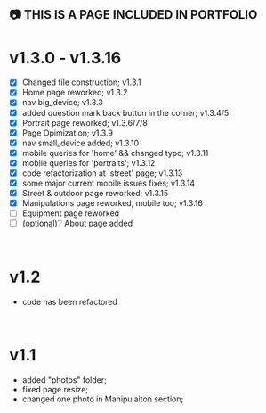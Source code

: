 
## :camera: THIS IS A PAGE INCLUDED IN PORTFOLIO 

# v1.3.0 - v1.3.16
 - [x] Changed file construction; v1.3.1
 - [x] Home page reworked; v1.3.2
 - [x] nav big_device; v1.3.3
 - [x] added question mark back button in the corner; v1.3.4/5
 - [x] Portrait page reworked; v1.3.6/7/8
 - [x] Page Opimization; v1.3.9
 - [x] nav small_device added; v1.3.10
 - [x] mobile queries for 'home' && changed typo; v1.3.11
 - [x] mobile queries for 'portraits'; v1.3.12
 - [x] code refactorization at 'street' page; v1.3.13
 - [x] some major current mobile issues fixes; v1.3.14
 - [x]  Street & outdoor page reworked; v1.3.15
 - [x] Manipulations page reworked, mobile too; v1.3.16
 - [ ] Equipment page reworked
 - [ ] \(optional):grey_question: About page added
 <br/>
 
# v1.2
 - code has been refactored
 <br/>

# v1.1
 - added "photos" folder;
 - fixed page resize;
 - changed one photo in Manipulaiton section;
